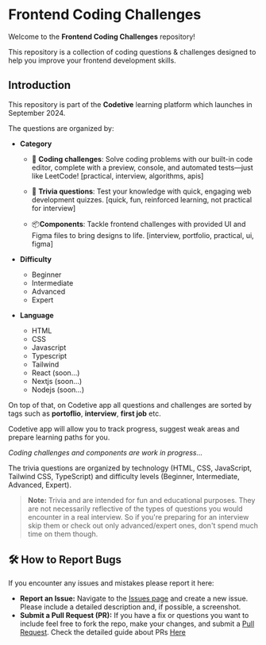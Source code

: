 # Frontend Coding Challenges

Welcome to the **Frontend Coding Challenges** repository! 

This repository is a collection of coding questions & challenges designed to help you improve your frontend development skills.

## Introduction

This repository is part of the **Codetive** learning platform which launches in September 2024.

The questions are organized by:
- **Category**
  - 🥊 **Coding challenges**: Solve coding problems with our built-in code editor, complete with a preview, console, and automated tests—just like LeetCode! [practical, interview, algorithms, apis]

  - 📝 **Trivia questions**: Test your knowledge with quick, engaging web development quizzes. [quick, fun, reinforced learning, not practical for interview]

  - 📦**Components**: Tackle frontend challenges with provided UI and Figma files to bring designs to life. [interview, portfolio, practical, ui, figma]

- **Difficulty**
  - Beginner
  - Intermediate
  - Advanced
  - Expert

- **Language**
  - HTML
  - CSS
  - Javascript
  - Typescript
  - Tailwind
  - React (soon...)
  - Nextjs (soon...)
  - Nodejs (soon...)
  
  
On top of that, on Codetive app all questions and challenges are sorted by tags such as **portoflio**, **interview**, **first job** etc.

Codetive app will allow you to track progress, suggest weak areas and prepare learning paths for you.

*Coding challenges and components are work in progress...*

The trivia questions are organized by technology (HTML, CSS, JavaScript, Tailwind CSS, TypeScript) and difficulty levels (Beginner, Intermediate, Advanced, Expert).

> **Note:** Trivia and are intended for fun and educational purposes. They are not necessarily reflective of the types of questions you would encounter in a real interview. So if you're preparing for an interview skip them or check out only advanced/expert ones, don't spend much time on them though.


## 🛠️ How to Report Bugs

If you encounter any issues and mistakes please report it here:

- **Report an Issue:** Navigate to the [Issues page](https://github.com/Codetive/frontend-coding-challenges/issues) and create a new issue. Please include a detailed description and, if possible, a screenshot.
- **Submit a Pull Request (PR):** If you have a fix or questions you want to include feel free to fork the repo, make your changes, and submit a [Pull Request](https://github.com/your-repo/frontend-challenges/pulls). Check the detailed guide about PRs [Here](https://github.com/Codetive/frontend-coding-challenges#contribute)

